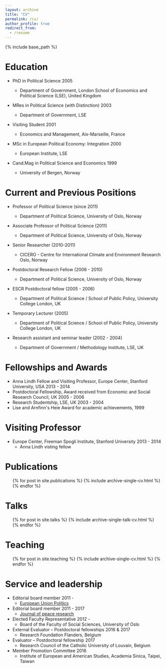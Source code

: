 ```yaml
---
layout: archive
title: "CV"
permalink: /cv/
author_profile: true
redirect_from:
  - /resume
---
```


{% include base_path %}

Education
======

* PhD in Political Science 2005
	* Department of Government, London School of Economics and Political Science (LSE), United Kingdom
	
* MRes in Political Science (with Distinction) 2003
	* Department of Government, LSE
* Visiting Student 2001
	* Economics and Management, Aix-Marseille, France
* MSc in European Political Economy: Integration 2000
	* European Institute, LSE
* Cand.Mag in Political Science and Economics 1999
	* University of Bergen, Norway

Current and Previous Positions
======

* Professor of Political Science (since 2011)
	* Department of Political Science, University of Oslo, Norway

* Associate Professor of Political Science (2011)
	* Department of Political Science, University of Oslo, Norway

* Senior Researcher (2010-2011)
	* CICERO - Centre for International Climate and Environment Research Oslo, Norway

* Postdoctoral Research Fellow (2006 - 2010)
	* Department of Political Science, University of Oslo, Norway

* ESCR Postdoctoral fellow (2005 - 2006)
	* Department of Political Science / School of Public Policy, University College London, UK

* Temporary Lecturer (2005)
	* Department of Political Science / School of Public Policy, University College London, UK

* Research assistant and seminar leader (2002 - 2004)
	* Department of Government / Methodology Institute, LSE, UK
  
Fellowships and Awards
======
* Anna Lindh Fellow and Visiting Professor, Europe Center, Stanford University, USA 2013 - 2014
* Postdoctoral Fellowship, Award received from Economic and Social Research Council, UK 2005 - 2006
* Research Studentship, LSE, UK 2003 - 2004
* Lise and Arnfinn's Heie Award for academic achievements, 1999

Visiting Professor
======
* Europe Center, Freeman Spogli Institute, Stanford University 2013 - 2014
	* Anna Lindh visting fellow

Publications
======
  <ul>{% for post in site.publications %}
    {% include archive-single-cv.html %}
  {% endfor %}</ul>
  
Talks
======
  <ul>{% for post in site.talks %}
    {% include archive-single-talk-cv.html %}
  {% endfor %}</ul>
  
Teaching
======
  <ul>{% for post in site.teaching %}
    {% include archive-single-cv.html %}
  {% endfor %}</ul>
  
Service and leadership
======
* Editorial board member 2011 - 
	* [European Union Politics](http://journals.sagepub.com/home/eup)
* Editorial board member 2011 - 2017
	* [Journal of peace research](http://journals.sagepub.com/home/jpr)
* Elected Faculty Representative 2012 -  
	* Board of the Faculty of Social Sciences, University of Oslo
* External Evaluator – Postdoctoral fellowships  2016 & 2017
	* Research Foundation Flanders, Belgium
* Evaluator – Postdoctoral fellowship 2017
	* Research Council of the Catholic University of Louvain, Belgium
* Member Promotion Committee 2016 
	* Institute of European and American Studies, Academia Sinica, Taipei, Taiwan



